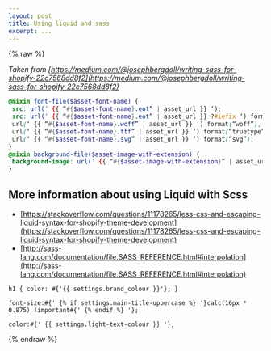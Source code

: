 ```yaml
---
layout: post
title: Using liquid and sass
excerpt: ...
---
```


{% raw %}

_Taken from [https://medium.com/@josephbergdoll/writing-sass-for-shopify-22c7568dd8f2](https://medium.com/@josephbergdoll/writing-sass-for-shopify-22c7568dd8f2)_

```scss
@mixin font-file($asset-font-name) {
 src: url(‘ {{ “#{$asset-font-name}.eot” | asset_url }} ‘);
 src: url(‘ {{ “#{$asset-font-name}.eot” | asset_url }} ?#iefix ‘) format(“embedded-opentype”),
 url(‘ {{ “#{$asset-font-name}.woff” | asset_url }} ‘) format(“woff”),
 url(‘ {{ “#{$asset-font-name}.ttf” | asset_url }} ‘) format(“truetype”),
 url(‘ {{ “#{$asset-font-name}.svg” | asset_url }} ‘) format(“svg”);
}
@mixin background-file($asset-image-with-extension) {
 background-image: url(‘ {{ “#{$asset-image-with-extension}” | asset_url }} ‘)
}
```

## More information about using Liquid with Scss

* [https://stackoverflow.com/questions/11178265/less-css-and-escaping-liquid-syntax-for-shopify-theme-development](https://stackoverflow.com/questions/11178265/less-css-and-escaping-liquid-syntax-for-shopify-theme-development)
* [http://sass-lang.com/documentation/file.SASS_REFERENCE.html#interpolation](http://sass-lang.com/documentation/file.SASS_REFERENCE.html#interpolation)

`h1 { color: #{'{{ settings.brand_colour }}'}; }`

`font-size:#{' {% if settings.main-title-uppercase %} '}calc(16px * 0.875) !important#{' {% endif %} '};`

`color:#{' {{ settings.light-text-colour }} '};`



{% endraw %}
